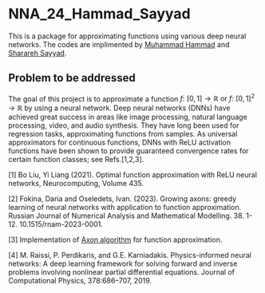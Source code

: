 # NNA_24_Hammad_Sayyad

This is a package for approximating functions using various deep neural networks.
The codes are implimented by <ins>Muhammad Hammad</ins> and <ins>Sharareh Sayyad</ins>.


## Problem to be addressed

The goal of this project is to approximate a function $f:~[0, 1] \rightarrow \mathbb{R} \text{ or } f:~[0, 1]^{2} \rightarrow \mathbb{R}$ by using a neural network. Deep neural networks (DNNs) have achieved great success in areas like image processing, natural language processing, video, and audio synthesis. They have long been used for regression tasks, approximating functions from samples. As universal approximators for continuous functions, DNNs with ReLU activation functions have been shown to provide guaranteed convergence rates for certain function classes; see Refs.[1,2,3].

[1] Bo Liu, Yi Liang (2021). Optimal function approximation with ReLU neural networks, Neurocomputing, Volume 435.

[2] Fokina, Daria and Oseledets, Ivan. (2023). Growing axons: greedy learning of neural networks with application to function approximation. Russian Journal of Numerical Analysis and Mathematical Modelling. 38. 1-12. 10.1515/rnam-2023-0001.

[3] Implementation of [Axon algorithm](https://github.com/dashafok/axon-approximation) for function approximation.

[4]  M. Raissi, P. Perdikaris, and G.E. Karniadakis. Physics-informed neural networks: A deep learning
framework for solving forward and inverse problems involving nonlinear partial differential equations.
Journal of Computational Physics, 378:686–707, 2019.
